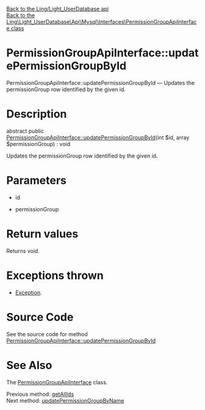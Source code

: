 [Back to the Ling/Light_UserDatabase api](https://github.com/lingtalfi/Light_UserDatabase/blob/master/doc/api/Ling/Light_UserDatabase.md)<br>
[Back to the Ling\Light_UserDatabase\Api\Mysql\Interfaces\PermissionGroupApiInterface class](https://github.com/lingtalfi/Light_UserDatabase/blob/master/doc/api/Ling/Light_UserDatabase/Api/Mysql/Interfaces/PermissionGroupApiInterface.md)


PermissionGroupApiInterface::updatePermissionGroupById
================



PermissionGroupApiInterface::updatePermissionGroupById — Updates the permissionGroup row identified by the given id.




Description
================


abstract public [PermissionGroupApiInterface::updatePermissionGroupById](https://github.com/lingtalfi/Light_UserDatabase/blob/master/doc/api/Ling/Light_UserDatabase/Api/Mysql/Interfaces/PermissionGroupApiInterface/updatePermissionGroupById.md)(int $id, array $permissionGroup) : void




Updates the permissionGroup row identified by the given id.




Parameters
================


- id

    

- permissionGroup

    


Return values
================

Returns void.


Exceptions thrown
================

- [Exception](http://php.net/manual/en/class.exception.php).&nbsp;







Source Code
===========
See the source code for method [PermissionGroupApiInterface::updatePermissionGroupById](https://github.com/lingtalfi/Light_UserDatabase/blob/master/Api/Mysql/Interfaces/PermissionGroupApiInterface.php#L104-L104)


See Also
================

The [PermissionGroupApiInterface](https://github.com/lingtalfi/Light_UserDatabase/blob/master/doc/api/Ling/Light_UserDatabase/Api/Mysql/Interfaces/PermissionGroupApiInterface.md) class.

Previous method: [getAllIds](https://github.com/lingtalfi/Light_UserDatabase/blob/master/doc/api/Ling/Light_UserDatabase/Api/Mysql/Interfaces/PermissionGroupApiInterface/getAllIds.md)<br>Next method: [updatePermissionGroupByName](https://github.com/lingtalfi/Light_UserDatabase/blob/master/doc/api/Ling/Light_UserDatabase/Api/Mysql/Interfaces/PermissionGroupApiInterface/updatePermissionGroupByName.md)<br>

